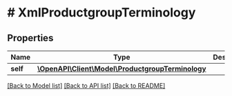 # # XmlProductgroupTerminology

## Properties

Name | Type | Description | Notes
------------ | ------------- | ------------- | -------------
**self** | [**\OpenAPI\Client\Model\ProductgroupTerminology**](ProductgroupTerminology.md) |  | [optional]

[[Back to Model list]](../../README.md#models) [[Back to API list]](../../README.md#endpoints) [[Back to README]](../../README.md)

